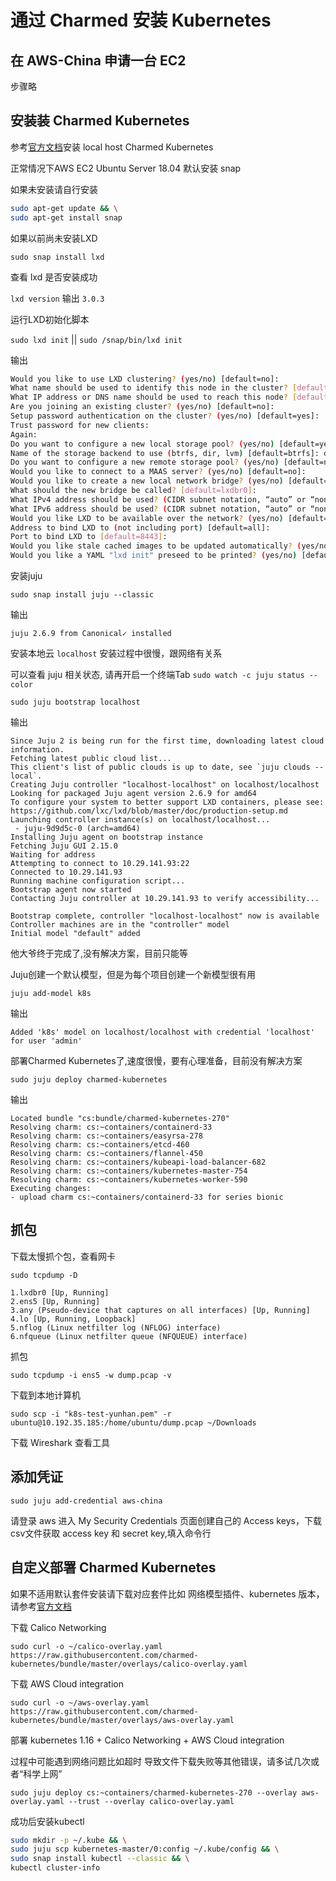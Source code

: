 # 通过 Charmed 安装 Kubernetes

## 在 AWS-China 申请一台 EC2

步骤略

## 安装装 Charmed Kubernetes

参考[官方文档](https://ubuntu.com/kubernetes/docs/install-local)安装 local host Charmed Kubernetes

正常情况下AWS EC2 Ubuntu Server 18.04 默认安装 snap

如果未安装请自行安装

```bash
sudo apt-get update && \
sudo apt-get install snap
```

如果以前尚未安装LXD

`sudo snap install lxd`

查看 lxd 是否安装成功

`lxd version` 输出 `3.0.3`

运行LXD初始化脚本

`sudo lxd init` || `sudo /snap/bin/lxd init`

输出

```bash
Would you like to use LXD clustering? (yes/no) [default=no]:
What name should be used to identify this node in the cluster? [default=ip-10-192-35-55]: k8s-master-yunhan
What IP address or DNS name should be used to reach this node? [default=10.192.35.55]:
Are you joining an existing cluster? (yes/no) [default=no]:
Setup password authentication on the cluster? (yes/no) [default=yes]:
Trust password for new clients: 
Again: 
Do you want to configure a new local storage pool? (yes/no) [default=yes]:
Name of the storage backend to use (btrfs, dir, lvm) [default=btrfs]: dir
Do you want to configure a new remote storage pool? (yes/no) [default=no]:
Would you like to connect to a MAAS server? (yes/no) [default=no]:
Would you like to create a new local network bridge? (yes/no) [default=yes]:
What should the new bridge be called? [default=lxdbr0]:
What IPv4 address should be used? (CIDR subnet notation, “auto” or “none”) [default=auto]:
What IPv6 address should be used? (CIDR subnet notation, “auto” or “none”) [default=auto]:none
Would you like LXD to be available over the network? (yes/no) [default=no]: yes
Address to bind LXD to (not including port) [default=all]:
Port to bind LXD to [default=8443]:
Would you like stale cached images to be updated automatically? (yes/no) [default=yes]:
Would you like a YAML "lxd init" preseed to be printed? (yes/no) [default=no]:
```

安装juju

`sudo snap install juju --classic`

输出

`juju 2.6.9 from Canonical✓ installed`


安装本地云 `localhost` 安装过程中很慢，跟网络有关系

可以查看 juju 相关状态, 请再开启一个终端Tab `sudo watch -c juju status --color`

`sudo juju bootstrap localhost`

输出

```text
Since Juju 2 is being run for the first time, downloading latest cloud information.
Fetching latest public cloud list...
This client's list of public clouds is up to date, see `juju clouds --local`.
Creating Juju controller "localhost-localhost" on localhost/localhost
Looking for packaged Juju agent version 2.6.9 for amd64
To configure your system to better support LXD containers, please see: https://github.com/lxc/lxd/blob/master/doc/production-setup.md
Launching controller instance(s) on localhost/localhost...
 - juju-9d9d5c-0 (arch=amd64)
Installing Juju agent on bootstrap instance
Fetching Juju GUI 2.15.0
Waiting for address
Attempting to connect to 10.29.141.93:22
Connected to 10.29.141.93
Running machine configuration script...
Bootstrap agent now started
Contacting Juju controller at 10.29.141.93 to verify accessibility...

Bootstrap complete, controller "localhost-localhost" now is available
Controller machines are in the "controller" model
Initial model "default" added
```

他大爷终于完成了,没有解决方案，目前只能等

Juju创建一个默认模型，但是为每个项目创建一个新模型很有用

`juju add-model k8s`

输出

`Added 'k8s' model on localhost/localhost with credential 'localhost' for user 'admin'`

部署Charmed Kubernetes了,速度很慢，要有心理准备，目前没有解决方案

`sudo juju deploy charmed-kubernetes`

输出

```
Located bundle "cs:bundle/charmed-kubernetes-270"
Resolving charm: cs:~containers/containerd-33
Resolving charm: cs:~containers/easyrsa-278
Resolving charm: cs:~containers/etcd-460
Resolving charm: cs:~containers/flannel-450
Resolving charm: cs:~containers/kubeapi-load-balancer-682
Resolving charm: cs:~containers/kubernetes-master-754
Resolving charm: cs:~containers/kubernetes-worker-590
Executing changes:
- upload charm cs:~containers/containerd-33 for series bionic
```

## 抓包

下载太慢抓个包，查看网卡

`sudo tcpdump -D`

```
1.lxdbr0 [Up, Running]
2.ens5 [Up, Running]
3.any (Pseudo-device that captures on all interfaces) [Up, Running]
4.lo [Up, Running, Loopback]
5.nflog (Linux netfilter log (NFLOG) interface)
6.nfqueue (Linux netfilter queue (NFQUEUE) interface)
```

抓包

`sudo tcpdump -i ens5 -w dump.pcap -v`

下载到本地计算机

`sudo scp -i "k8s-test-yunhan.pem" -r ubuntu@10.192.35.185:/home/ubuntu/dump.pcap ~/Downloads`

下载 Wireshark 查看工具

## 添加凭证

`sudo juju add-credential aws-china`

请登录 aws 进入 My Security Credentials 页面创建自己的 Access keys，下载csv文件获取 access key 和 secret key,填入命令行


## 自定义部署 Charmed Kubernetes

如果不适用默认套件安装请下载对应套件比如 网络模型插件、kubernetes 版本，请参考[官方文档](https://ubuntu.com/kubernetes/docs/install-manual)

下载 Calico Networking

`sudo curl -o ~/calico-overlay.yaml https://raw.githubusercontent.com/charmed-kubernetes/bundle/master/overlays/calico-overlay.yaml`

下载 AWS Cloud integration

`sudo curl -o ~/aws-overlay.yaml https://raw.githubusercontent.com/charmed-kubernetes/bundle/master/overlays/aws-overlay.yaml`

部署 kubernetes 1.16 + Calico Networking + AWS Cloud integration

过程中可能遇到网络问题比如超时 导致文件下载失败等其他错误，请多试几次或者“科学上网”


`sudo juju deploy cs:~containers/charmed-kubernetes-270 --overlay aws-overlay.yaml --trust --overlay calico-overlay.yaml`

成功后安装kubectl

```bash
sudo mkdir -p ~/.kube && \
sudo juju scp kubernetes-master/0:config ~/.kube/config && \
sudo snap install kubectl --classic && \
kubectl cluster-info
```

